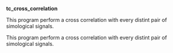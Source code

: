 **tc_cross_correlation**

This program perform a cross correlation with every distint pair of simological signals.

This program perform a cross correlation with every distint pair of simological signals.

